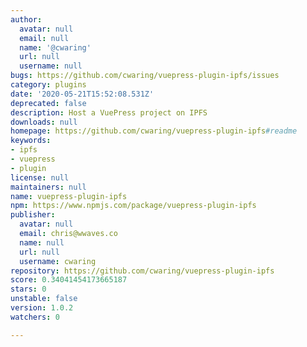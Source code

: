 ```yaml
---
author:
  avatar: null
  email: null
  name: '@cwaring'
  url: null
  username: null
bugs: https://github.com/cwaring/vuepress-plugin-ipfs/issues
category: plugins
date: '2020-05-21T15:52:08.531Z'
deprecated: false
description: Host a VuePress project on IPFS
downloads: null
homepage: https://github.com/cwaring/vuepress-plugin-ipfs#readme
keywords:
- ipfs
- vuepress
- plugin
license: null
maintainers: null
name: vuepress-plugin-ipfs
npm: https://www.npmjs.com/package/vuepress-plugin-ipfs
publisher:
  avatar: null
  email: chris@wwaves.co
  name: null
  url: null
  username: cwaring
repository: https://github.com/cwaring/vuepress-plugin-ipfs
score: 0.34041454173665187
stars: 0
unstable: false
version: 1.0.2
watchers: 0

---
```


